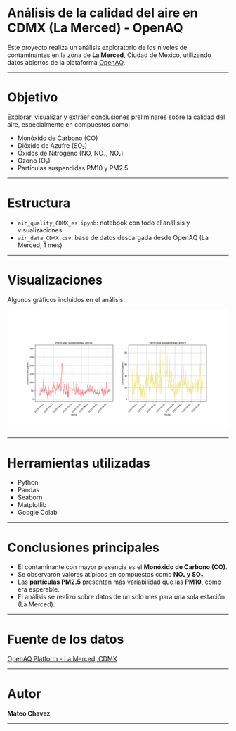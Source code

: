 # Análisis de la calidad del aire en CDMX (La Merced) - OpenAQ

Este proyecto realiza un análisis exploratorio de los niveles de contaminantes en la zona de **La Merced**, Ciudad de México, utilizando datos abiertos de la plataforma [OpenAQ](https://openaq.org/).

---

# Objetivo

Explorar, visualizar y extraer conclusiones preliminares sobre la calidad del aire, especialmente en compuestos como:

- Monóxido de Carbono (CO)
- Dióxido de Azufre (SO₂)
- Óxidos de Nitrógeno (NO, NO₂, NOₓ)
- Ozono (O₃)
- Partículas suspendidas PM10 y PM2.5

---

# Estructura

- `air_quality_CDMX_es.ipynb`: notebook con todo el análisis y visualizaciones
- `air_data_CDMX.csv`: base de datos descargada desde OpenAQ (La Merced, 1 mes)

---

# Visualizaciones

Algunos gráficos incluidos en el análisis:

![Gráfico de partículas PM10 y PM2.5](figure_example.png)

---

# Herramientas utilizadas

- Python
- Pandas
- Seaborn
- Matplotlib
- Google Colab

---

#  Conclusiones principales

- El contaminante con mayor presencia es el **Monóxido de Carbono (CO)**.
- Se observaron valores atípicos en compuestos como **NOₓ y SO₂**.
- Las **partículas PM2.5** presentan más variabilidad que las **PM10**, como era esperable.
- El análisis se realizó sobre datos de un solo mes para una sola estación (La Merced).

---

# Fuente de los datos

[OpenAQ Platform - La Merced, CDMX](https://openaq.org)

---

# Autor

**Mateo Chavez**  

---
